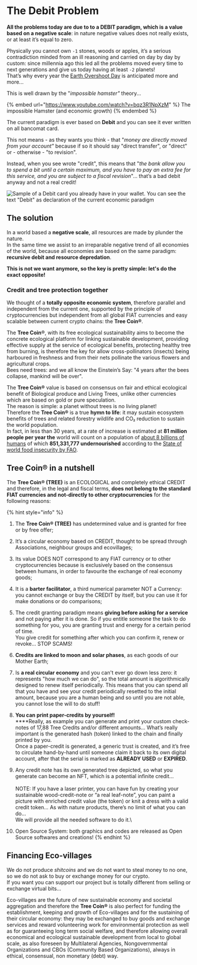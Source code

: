 # The Debit Problem

**All the problems today are due to to a DEBIT paradigm, which is a value based on a negative scale**: in nature negative values does not really exists, or at least it’s equal to zero.

Physically you cannot own `-1` stones, woods or apples, it’s a serious contradiction minded from an ill reasoning and carried on day by day by custom: since millennia ago this led all the problems moved every time to next generations and give us today having at least `-2` planets!\
That’s why every year the [Earth Overshoot Day](https://en.wikipedia.org/wiki/Earth\_Overshoot\_Day) is anticipated more and more...

This is well drawn by the "_impossible hamster"_ theory...

{% embed url="https://www.youtube.com/watch?v=bqz3R1NpXzM" %}
The impossible Hamster (and economic growth)
{% endembed %}

The current paradigm is ever based on **Debit** and you can see it ever written on all bancomat card.

This not means - as they wants you think - that "_money are directly moved from your account"_ because if so it should say "direct transfer", or "direct" or - otherwise - "to revision".

Instead, when you see wrote "credit", this means that "_the bank allow you to spend a bit until a certain maximum, and you have to pay an extra fee for this service, and you are subject to a fiscal revision_"… that’s a bad debit anyway and not a real credit!



![Sample of a Debit card you already have in your wallet.
You can see the text "Debit" as declaration of the current economic paradigm](<../.gitbook/assets/immagine (1).png>)

## **The solution** <a href="#10f8" id="10f8"></a>

In a world based a **negative scale**, all resources are made by plunder the nature.\
In the same time we assist to an irreparable negative trend of all economies of the world, because all economies are based on the same paradigm: **recursive debit and resource depredation**.

**This is not we want anymore, so the key is pretty simple: let's do the exact opposite!**



### Credit and tree protection together

We thought of a **totally opposite economic system**, therefore parallel and independent from the current one, supported by the principle of cryptocurrencies but independent from all global FIAT currencies and easy scalable between current crypto chains: the **Tree Coin®**.

The **Tree Coin**®, with its free ecological sustainability aims to become the concrete ecological platform for linking sustainable development, providing effective supply at the service of ecological benefits, protecting healthy tree from burning, is therefore the key for allow cross-pollinators (insects) being harboured in freshness and from their nets pollinate the various flowers and agricultural crops.\
Bees need trees: and we all know the Einstein’s Say: "4 years after the bees collapse, mankind will be over".



The **Tree Coin®** value is based on consensus on fair and ethical ecological benefit of Biological produce and Living Trees, unlike other currencies which are based on gold or pure speculation.\
The reason is simple: a planet without trees is no living planet!\
Therefore the **Tree Coin®** is a true **hymn to life**: it may sustain ecosystem benefits of trees and related forestry wildlife and CO₂ reduction to sustain the world population.\
In fact, in less than 30 years, at a rate of increase is estimated at **81 million people per year the** world will count on a population of [about 8 billions of humans](https://www.worldometers.info/world-population/) of which **851,331,777 undernourished** according to the [State of world food insecurity by FAO](https://www.fao.org/publications/sofi/en/).

## **Tree Coin®** in a nutshell

The **Tree Coin® (TREE)** is an ECOLOGICAL and completely ethical CREDIT and therefore, in the legal and fiscal terms, **does not belong to the standard FIAT currencies and not-directly to other cryptocurrencies** for the following reasons:

{% hint style="info" %}
1. The **Tree Coin® (TREE)** has undetermined value and is granted for free or by free offer;
2. It’s a circular economy based on CREDIT, thought to be spread through Associations, neighbour groups and ecovillages;
3. Its value DOES NOT correspond to any FIAT currency or to other cryptocurrencies because is exclusively based on the consensus between humans, in order to favourite the exchange of real economy goods;
4. It is a **barter facilitator**, a third numerical parameter NOT a Currency: you cannot exchange or buy the CREDIT by itself, but you can use it for make donations or do comparisons;
5. The credit granting paradigm means **giving before asking for a service** and not paying after it is done. So if you entitle someone the task to do something for you, you are granting trust and energy for a certain period of time.\
   You give credit for something after which you can confirm it, renew or revoke... STOP SCAMS!
6. **Credits are linked to moon and solar phases**, as each goods of our Mother Earth;
7. Is **a real circular economy** and you can't ever go down less zero: it represents "how much we can do", so the total amount is algorithmically designed to renew itself periodically. This means that you can spend all that you have and see your credit periodically resetted to the initial amount, because you are a human being and so until you are not able, you cannot lose the will to do stuff!
8. **You can print paper-credits by yourself!**\
   ****Really, as example you can generate and print your custom check-notes of 17,88 Tree Credits and/or different amounts… What’s really important is the generated hash (token) linked to the chain and finally printed by you.\
   Once a paper-credit is generated, a generic trust is created, and it’s free to circulate hand-by-hand until someone claim it back to its own digital account, after that the serial is marked as **ALREADY USED** or **EXPIRED**.
9. Any credit note has its own generated tree depicted, so what you generate can become an NFT, which is a potential infinite credit...\
   \
   NOTE: If you have a laser printer, you can have fun by creating your sustainable wood-credit-note or “a real leaf-note”, you can paint a picture with enriched credit value (the token) or knit a dress with a valid credit token… As with nature products, there’s no limit of what you can do…\
   We will provide all the needed software to do it.\

10. Open Source System: both graphics and codes are released as Open Source softwares and creations!
{% endhint %}



## Financing Eco-villages

We do not produce _shitcoins_ and we do not want to steal money to no one, so we do not ask to buy or exchange money for our crypto.\
If you want you can support our project but is totally different from selling or exchange virtual bits...

Eco-villages are the future of new sustainable economy and societal aggregation and therefore the **Tree Coin®** is also perfect for funding the establishment, keeping and growth of Eco-villages and for the sustaining of their circular economy: they may be exchanged to buy goods and exchange services and reward volunteering work for environmental protection as well as for guaranteeing long term social welfare, and therefore allowing overall economical and ecological sustainable development from local to global scale, as also foreseen by Multilateral Agencies, Nongovernmental Organizations and CBOs (Community Based Organizations), always in ethical, consensual, non monetary (debt) way.

